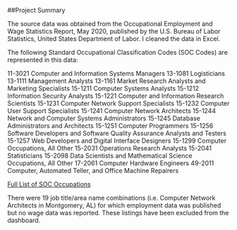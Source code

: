 ##Project Summary

The source data was obtained from the Occupational Employment and Wage Statistics Report, May 2020, published by the U.S. Bureau of Labor Statistics, 
United States Department of Labor. I cleaned the data in Excel. 

The following Standard Occupational Classification Codes (SOC Codes) are represented in this data: 


11-3021 Computer and Information Systems Managers
13-1081  Logisticians
13-1111  Management Analysts
13-1161  Market Research Analysts and Marketing Specialists
15-1211  Computer Systems Analysts
15-1212  Information Security Analysts
15-1221  Computer and Information Research Scientists
15-1231  Computer Network Support Specialists
15-1232  Computer User Support Specialists
15-1241  Computer Network Architects
15-1244  Network and Computer Systems Administrators
15-1245  Database Administrators and Architects
15-1251  Computer Programmers
15-1256  Software Developers and Software Quality Assurance Analysts and Testers
15-1257  Web Developers and Digital Interface Designers
15-1299  Computer Occupations, All Other
15-2031  Operations Research Analysts
15-2041  Statisticians
15-2098  Data Scientists and Mathematical Science Occupations, All Other
17-2061  Computer Hardware Engineers
49-2011  Computer, Automated Teller, and Office Machine Repairers

[Full List of SOC Occupations](https://www.bls.gov/oes/current/oes_stru.htm)

There were 19 job title/area name combinations (i.e. Computer Network Architects in Montgomery, AL)  for which employment data was published but no wage data was reported. 
These listings have been excluded from the dashboard. 


